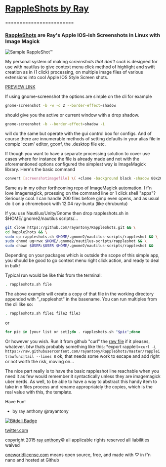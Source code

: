 # [RappleShots by Ray](https://github.com/rayantony/RappleShots/)
========================

### [RappleShots](https://github.com/rayantony/RappleShots/) are Ray's Apple IOS-ish Screenshots in Linux with Image Magick

![Sample RappleShot&trade;](https://d39dlwgeopmdw0.cloudfront.net/assets/test/rappleshots/thrones_rappleshot.png)

My personal system of making *screenshots that don't suck* is designed for use with nautilus to give context menu click method of highlight and swift creation as in (1 click) processing, on multiple image files of various extensions into cool Apple IOS Style Screen shots. 

[PREVIEW LINK](http://statspring.com/?https://raw.githubusercontent.com/rayantony/RappleShots/master/demo.html)

If using gnome-screenshot the options are simple on the cli for example 
```bash
gnome-screenshot -b -w -d 2 --border-effect=shadow
```
should give you the active or current window with a drop shadow. 
```bash
gnome-screenshot -b --border-effect=shadow -i 
```
will do the same but operate with the gui control box for configs. And of course there are innumerable methods of setting defaults in your alias file in compiz 'ccsm' editor, gconf, the .desktop file etc.

If though you want to have a separate processing solution to cover use cases where for instance the file is already made and not with the aforementioned options configured the simplest way is ImageMagick library. Here's the basic command 
```bash
convert [screenshotimagefile] \( +clone -background black -shadow 80x20+0+15 \) +swap -background transparent -layers merge +repage [screenshotimagefile_rappleshot_style]
```

Same as in my other forthcoming repo of ImageMagick automation. I f'n love imagemagick, prcessing on the command line or 1 click shell "apps"? Seriously cool. I can handle 200 files before gimp even opens, and as usual do it on a chromebook with 12.04 ray-buntu (like chrubuntu) 

If you use Nautilus/Unity/Gnome then drop rappleshots.sh in $HOME/.gnome2/nautilus scripts/... 
```bash
git clone https://github.com/rayantony/RappleShots.git && \
cd RappleShots && \
sudo cp rappleshots.sh $HOME/.gnome2/nautilus-scripts/rappleshot && \
sudo chmod ug+rwx $HOME/.gnome2/nautilus-scripts/rappleshot && \
sudo chown $USER:$USER $HOME/.gnome2/nautilus-scripts/rappleshot &&
```
Depending on your packages which is outside the scope of this simple app, you should be good to go context menu right click action, and ready to deal in bulk!

Typical run would be like this from the terminal:
```bash
. rappleshots.sh file
```
The above example will create a copy of that file in the working directory appended with "_rappleshot" in the basename. You can run multiples from the cli like so:
```bash
. rappleshots.sh file1 file2 file3
```
or
```bash
for pic in [your list or set];do . rappleshots.sh "$pic";done
```

Or however you wish. Run it from github "curl" the [raw file](https://raw.githubusercontent.com/rayantony/RappleShots/master/rappleshots.sh) if it pleases, whatever. btw thats probably something like this: *export rappleit=`curl -L https://raw.githubusercontent.com/rayantony/RappleShots/master/rappleitrawfunc|tail --lines 8`
ok, that needs some work to escape and add right or not worth the risk, moving on...

The nice part really is to have the basic rappleshot line reachable when you need it as few would remember it syntactically unless they are imagemagick uber nerds. As well, to be able to have a way to abstract this handy item to take in x files process and rename appropriately the copies, which is the real value with this, the template.


Have Fun!
- by ray anthony 
@rayantony

[![Bitdeli Badge](https://d2weczhvl823v0.cloudfront.net/rayantony/RappleShots/trend.png)](https://bitdeli.com/free "Bitdeli Badge")

 [twitter.com](http://platform.twitter.com/widgets/follow_button.html?screen_name=rayanthonyrcc)
 
 copyright 2015 [ray anthony](http://rayanthony.io)&copy; all applicable rights reserved all liabilities waived
 
 [oneworldlicense.com](http://oneworldlicense.com) means open source, free, and made with ♡ in f'n nano and hosted at Github



